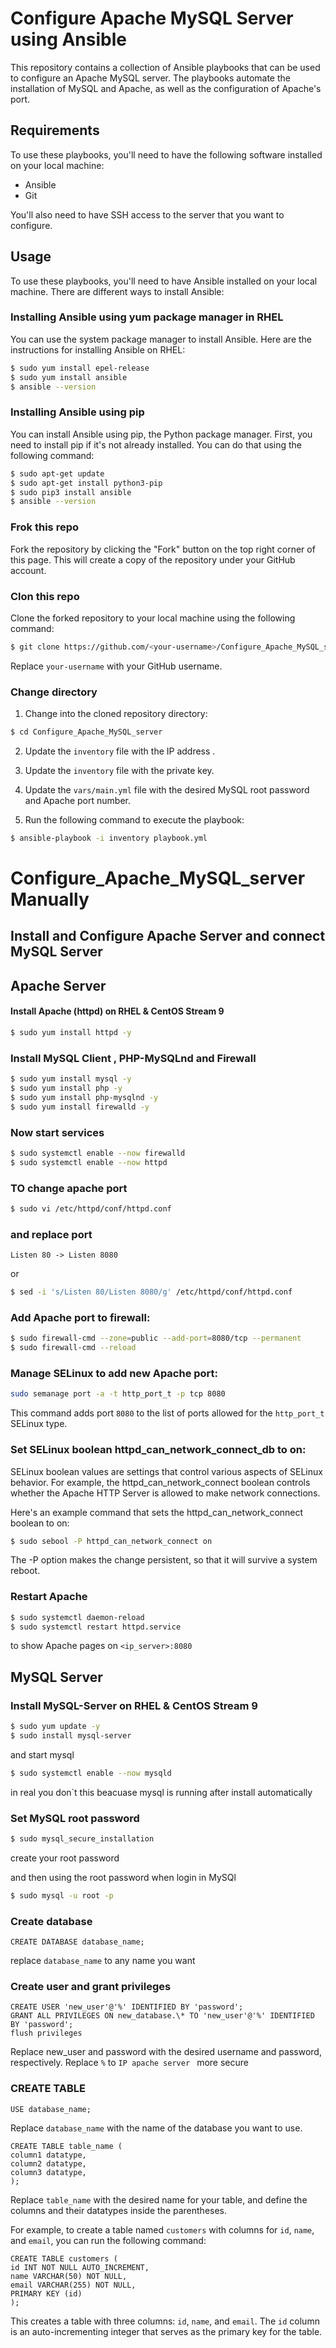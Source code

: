 # Configure Apache MySQL Server using Ansible

This repository contains a collection of Ansible playbooks that can be used to configure an Apache MySQL server. The playbooks automate the installation of MySQL and Apache, as well as the configuration of Apache's port.

## Requirements

To use these playbooks, you'll need to have the following software installed on your local machine:

- Ansible
- Git

You'll also need to have SSH access to the server that you want to configure.

## Usage

To use these playbooks, you'll need to have Ansible installed on your local machine. There are different ways to install Ansible:

### Installing Ansible using yum package manager in RHEL

You can use the system package manager to install Ansible. Here are the instructions for installing Ansible on RHEL:

```bash
$ sudo yum install epel-release
$ sudo yum install ansible
$ ansible --version
```

### Installing Ansible using pip

You can install Ansible using pip, the Python package manager. First, you need to install pip if it's not already installed. You can do that using the following command:

```bash
$ sudo apt-get update
$ sudo apt-get install python3-pip
$ sudo pip3 install ansible
$ ansible --version
```

### Frok this repo

Fork the repository by clicking the "Fork" button on the top right corner of this page. This will create a copy of the repository under your GitHub account.

### Clon this repo

Clone the forked repository to your local machine using the following command:

```bash
$ git clone https://github.com/<your-username>/Configure_Apache_MySQL_server.git
```

Replace `your-username` with your GitHub username.

### Change directory

1. Change into the cloned repository directory:

```bash
$ cd Configure_Apache_MySQL_server
```

2. Update the `inventory` file with the IP address .

3. Update the `inventory` file with the private key.

4. Update the `vars/main.yml` file with the desired MySQL root password and Apache port number.

5. Run the following command to execute the playbook:

```bash
$ ansible-playbook -i inventory playbook.yml
```

# Configure_Apache_MySQL_server Manually

## Install and Configure Apache Server and connect MySQL Server

## Apache Server

#### Install Apache (httpd) on RHEL & CentOS Stream 9

```bash
$ sudo yum install httpd -y
```

### Install MySQL Client , PHP-MySQLnd and Firewall

```bash
$ sudo yum install mysql -y
$ sudo yum install php -y
$ sudo yum install php-mysqlnd -y
$ sudo yum install firewalld -y
```

### Now start services

```bash
$ sudo systemctl enable --now firewalld
$ sudo systemctl enable --now httpd
```

### TO change apache port

```bash
$ sudo vi /etc/httpd/conf/httpd.conf
```

### and replace port

```
Listen 80 -> Listen 8080
```

or

```bash
$ sed -i 's/Listen 80/Listen 8080/g' /etc/httpd/conf/httpd.conf
```

### Add Apache port to firewall:

```bash
$ sudo firewall-cmd --zone=public --add-port=8080/tcp --permanent
$ sudo firewall-cmd --reload
```

### Manage SELinux to add new Apache port:

```bash
sudo semanage port -a -t http_port_t -p tcp 8080
```

This command adds port `8080` to the list of ports allowed for the `http_port_t` SELinux type.

### Set SELinux boolean httpd_can_network_connect_db to on:

SELinux boolean values are settings that control various aspects of SELinux behavior. For example, the httpd_can_network_connect boolean controls whether the Apache HTTP Server is allowed to make network connections.

Here's an example command that sets the httpd_can_network_connect boolean to on:

```bash
$ sudo sebool -P httpd_can_network_connect on
```

The -P option makes the change persistent, so that it will survive a system reboot.

### Restart Apache

```bash
$ sudo systemctl daemon-reload
$ sudo systemctl restart httpd.service
```

to show Apache pages on `<ip_server>:8080`

## MySQL Server

### Install MySQL-Server on RHEL & CentOS Stream 9

```bash
$ sudo yum update -y
$ sudo install mysql-server
```

and start mysql

```bash
$ sudo systemctl enable --now mysqld
```

in real you don`t this beacuase mysql is running after install automatically

### Set MySQL root password

```bash
$ sudo mysql_secure_installation
```

create your root password

and then using the root password when login in MySQl

```bash
$ sudo mysql -u root -p
```

### Create database

```
CREATE DATABASE database_name;
```

replace `database_name` to any name you want

### Create user and grant privileges

```
CREATE USER 'new_user'@'%' IDENTIFIED BY 'password';
GRANT ALL PRIVILEGES ON new_database.\* TO 'new_user'@'%' IDENTIFIED BY 'password';
flush privileges
```

Replace new_user and password with the desired username and password, respectively.
Replace `%` to `IP apache server ` more secure

### CREATE TABLE

```
USE database_name;
```

Replace `database_name` with the name of the database you want to use.

```
CREATE TABLE table_name (
column1 datatype,
column2 datatype,
column3 datatype,
);
```

Replace `table_name` with the desired name for your table, and define the columns and their datatypes inside the parentheses.

For example, to create a table named `customers` with columns for `id`, `name`, and `email`, you can run the following command:

```
CREATE TABLE customers (
id INT NOT NULL AUTO_INCREMENT,
name VARCHAR(50) NOT NULL,
email VARCHAR(255) NOT NULL,
PRIMARY KEY (id)
);
```

This creates a table with three columns: `id`, `name`, and `email`. The `id` column is an auto-incrementing integer that serves as the primary key for the table.
